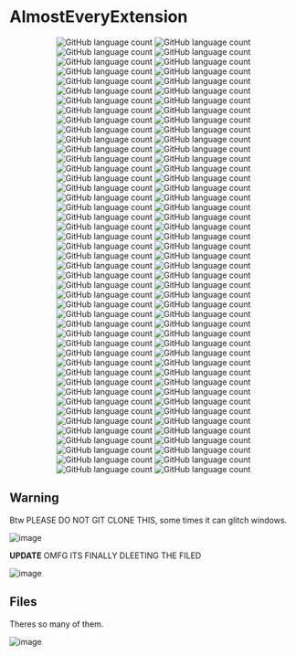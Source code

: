 ﻿# AlmostEveryExtension

<p align=center>
<img alt="GitHub language count" src="https://img.shields.io/github/languages/count/PatoFlamejanteTV/AlmostEveryExtension">
<img alt="GitHub language count" src="https://img.shields.io/github/languages/count/PatoFlamejanteTV/AlmostEveryExtension">
<img alt="GitHub language count" src="https://img.shields.io/github/languages/count/PatoFlamejanteTV/AlmostEveryExtension">
<img alt="GitHub language count" src="https://img.shields.io/github/languages/count/PatoFlamejanteTV/AlmostEveryExtension">
<img alt="GitHub language count" src="https://img.shields.io/github/languages/count/PatoFlamejanteTV/AlmostEveryExtension">
<img alt="GitHub language count" src="https://img.shields.io/github/languages/count/PatoFlamejanteTV/AlmostEveryExtension">
<img alt="GitHub language count" src="https://img.shields.io/github/languages/count/PatoFlamejanteTV/AlmostEveryExtension">
<img alt="GitHub language count" src="https://img.shields.io/github/languages/count/PatoFlamejanteTV/AlmostEveryExtension">
<img alt="GitHub language count" src="https://img.shields.io/github/languages/count/PatoFlamejanteTV/AlmostEveryExtension">
<img alt="GitHub language count" src="https://img.shields.io/github/languages/count/PatoFlamejanteTV/AlmostEveryExtension">
<img alt="GitHub language count" src="https://img.shields.io/github/languages/count/PatoFlamejanteTV/AlmostEveryExtension">
<img alt="GitHub language count" src="https://img.shields.io/github/languages/count/PatoFlamejanteTV/AlmostEveryExtension">
<img alt="GitHub language count" src="https://img.shields.io/github/languages/count/PatoFlamejanteTV/AlmostEveryExtension">
<img alt="GitHub language count" src="https://img.shields.io/github/languages/count/PatoFlamejanteTV/AlmostEveryExtension">
<img alt="GitHub language count" src="https://img.shields.io/github/languages/count/PatoFlamejanteTV/AlmostEveryExtension">
<img alt="GitHub language count" src="https://img.shields.io/github/languages/count/PatoFlamejanteTV/AlmostEveryExtension">
<img alt="GitHub language count" src="https://img.shields.io/github/languages/count/PatoFlamejanteTV/AlmostEveryExtension">
<img alt="GitHub language count" src="https://img.shields.io/github/languages/count/PatoFlamejanteTV/AlmostEveryExtension">
<img alt="GitHub language count" src="https://img.shields.io/github/languages/count/PatoFlamejanteTV/AlmostEveryExtension">
<img alt="GitHub language count" src="https://img.shields.io/github/languages/count/PatoFlamejanteTV/AlmostEveryExtension">
<img alt="GitHub language count" src="https://img.shields.io/github/languages/count/PatoFlamejanteTV/AlmostEveryExtension">
<img alt="GitHub language count" src="https://img.shields.io/github/languages/count/PatoFlamejanteTV/AlmostEveryExtension">
<img alt="GitHub language count" src="https://img.shields.io/github/languages/count/PatoFlamejanteTV/AlmostEveryExtension">
<img alt="GitHub language count" src="https://img.shields.io/github/languages/count/PatoFlamejanteTV/AlmostEveryExtension">
<img alt="GitHub language count" src="https://img.shields.io/github/languages/count/PatoFlamejanteTV/AlmostEveryExtension">
<img alt="GitHub language count" src="https://img.shields.io/github/languages/count/PatoFlamejanteTV/AlmostEveryExtension">
<img alt="GitHub language count" src="https://img.shields.io/github/languages/count/PatoFlamejanteTV/AlmostEveryExtension">
<img alt="GitHub language count" src="https://img.shields.io/github/languages/count/PatoFlamejanteTV/AlmostEveryExtension">
<img alt="GitHub language count" src="https://img.shields.io/github/languages/count/PatoFlamejanteTV/AlmostEveryExtension">
<img alt="GitHub language count" src="https://img.shields.io/github/languages/count/PatoFlamejanteTV/AlmostEveryExtension">
<img alt="GitHub language count" src="https://img.shields.io/github/languages/count/PatoFlamejanteTV/AlmostEveryExtension">
<img alt="GitHub language count" src="https://img.shields.io/github/languages/count/PatoFlamejanteTV/AlmostEveryExtension">
<img alt="GitHub language count" src="https://img.shields.io/github/languages/count/PatoFlamejanteTV/AlmostEveryExtension">
<img alt="GitHub language count" src="https://img.shields.io/github/languages/count/PatoFlamejanteTV/AlmostEveryExtension">
<img alt="GitHub language count" src="https://img.shields.io/github/languages/count/PatoFlamejanteTV/AlmostEveryExtension">
<img alt="GitHub language count" src="https://img.shields.io/github/languages/count/PatoFlamejanteTV/AlmostEveryExtension">
<img alt="GitHub language count" src="https://img.shields.io/github/languages/count/PatoFlamejanteTV/AlmostEveryExtension">
<img alt="GitHub language count" src="https://img.shields.io/github/languages/count/PatoFlamejanteTV/AlmostEveryExtension">
<img alt="GitHub language count" src="https://img.shields.io/github/languages/count/PatoFlamejanteTV/AlmostEveryExtension">
<img alt="GitHub language count" src="https://img.shields.io/github/languages/count/PatoFlamejanteTV/AlmostEveryExtension">
<img alt="GitHub language count" src="https://img.shields.io/github/languages/count/PatoFlamejanteTV/AlmostEveryExtension">
<img alt="GitHub language count" src="https://img.shields.io/github/languages/count/PatoFlamejanteTV/AlmostEveryExtension">
<img alt="GitHub language count" src="https://img.shields.io/github/languages/count/PatoFlamejanteTV/AlmostEveryExtension">
<img alt="GitHub language count" src="https://img.shields.io/github/languages/count/PatoFlamejanteTV/AlmostEveryExtension">
<img alt="GitHub language count" src="https://img.shields.io/github/languages/count/PatoFlamejanteTV/AlmostEveryExtension">
<img alt="GitHub language count" src="https://img.shields.io/github/languages/count/PatoFlamejanteTV/AlmostEveryExtension">
<img alt="GitHub language count" src="https://img.shields.io/github/languages/count/PatoFlamejanteTV/AlmostEveryExtension">
<img alt="GitHub language count" src="https://img.shields.io/github/languages/count/PatoFlamejanteTV/AlmostEveryExtension">
<img alt="GitHub language count" src="https://img.shields.io/github/languages/count/PatoFlamejanteTV/AlmostEveryExtension">
<img alt="GitHub language count" src="https://img.shields.io/github/languages/count/PatoFlamejanteTV/AlmostEveryExtension">
<img alt="GitHub language count" src="https://img.shields.io/github/languages/count/PatoFlamejanteTV/AlmostEveryExtension">
<img alt="GitHub language count" src="https://img.shields.io/github/languages/count/PatoFlamejanteTV/AlmostEveryExtension">
<img alt="GitHub language count" src="https://img.shields.io/github/languages/count/PatoFlamejanteTV/AlmostEveryExtension">
<img alt="GitHub language count" src="https://img.shields.io/github/languages/count/PatoFlamejanteTV/AlmostEveryExtension">
<img alt="GitHub language count" src="https://img.shields.io/github/languages/count/PatoFlamejanteTV/AlmostEveryExtension">
<img alt="GitHub language count" src="https://img.shields.io/github/languages/count/PatoFlamejanteTV/AlmostEveryExtension">
<img alt="GitHub language count" src="https://img.shields.io/github/languages/count/PatoFlamejanteTV/AlmostEveryExtension">
<img alt="GitHub language count" src="https://img.shields.io/github/languages/count/PatoFlamejanteTV/AlmostEveryExtension">
<img alt="GitHub language count" src="https://img.shields.io/github/languages/count/PatoFlamejanteTV/AlmostEveryExtension">
<img alt="GitHub language count" src="https://img.shields.io/github/languages/count/PatoFlamejanteTV/AlmostEveryExtension">
<img alt="GitHub language count" src="https://img.shields.io/github/languages/count/PatoFlamejanteTV/AlmostEveryExtension">
<img alt="GitHub language count" src="https://img.shields.io/github/languages/count/PatoFlamejanteTV/AlmostEveryExtension">
<img alt="GitHub language count" src="https://img.shields.io/github/languages/count/PatoFlamejanteTV/AlmostEveryExtension">
<img alt="GitHub language count" src="https://img.shields.io/github/languages/count/PatoFlamejanteTV/AlmostEveryExtension">
<img alt="GitHub language count" src="https://img.shields.io/github/languages/count/PatoFlamejanteTV/AlmostEveryExtension">
<img alt="GitHub language count" src="https://img.shields.io/github/languages/count/PatoFlamejanteTV/AlmostEveryExtension">
<img alt="GitHub language count" src="https://img.shields.io/github/languages/count/PatoFlamejanteTV/AlmostEveryExtension">
<img alt="GitHub language count" src="https://img.shields.io/github/languages/count/PatoFlamejanteTV/AlmostEveryExtension">
<img alt="GitHub language count" src="https://img.shields.io/github/languages/count/PatoFlamejanteTV/AlmostEveryExtension">
<img alt="GitHub language count" src="https://img.shields.io/github/languages/count/PatoFlamejanteTV/AlmostEveryExtension">
<img alt="GitHub language count" src="https://img.shields.io/github/languages/count/PatoFlamejanteTV/AlmostEveryExtension">
<img alt="GitHub language count" src="https://img.shields.io/github/languages/count/PatoFlamejanteTV/AlmostEveryExtension">
<img alt="GitHub language count" src="https://img.shields.io/github/languages/count/PatoFlamejanteTV/AlmostEveryExtension">
<img alt="GitHub language count" src="https://img.shields.io/github/languages/count/PatoFlamejanteTV/AlmostEveryExtension">
<img alt="GitHub language count" src="https://img.shields.io/github/languages/count/PatoFlamejanteTV/AlmostEveryExtension">
<img alt="GitHub language count" src="https://img.shields.io/github/languages/count/PatoFlamejanteTV/AlmostEveryExtension">
<img alt="GitHub language count" src="https://img.shields.io/github/languages/count/PatoFlamejanteTV/AlmostEveryExtension">
<img alt="GitHub language count" src="https://img.shields.io/github/languages/count/PatoFlamejanteTV/AlmostEveryExtension">
<img alt="GitHub language count" src="https://img.shields.io/github/languages/count/PatoFlamejanteTV/AlmostEveryExtension">
<img alt="GitHub language count" src="https://img.shields.io/github/languages/count/PatoFlamejanteTV/AlmostEveryExtension">
<img alt="GitHub language count" src="https://img.shields.io/github/languages/count/PatoFlamejanteTV/AlmostEveryExtension">
<img alt="GitHub language count" src="https://img.shields.io/github/languages/count/PatoFlamejanteTV/AlmostEveryExtension">
<img alt="GitHub language count" src="https://img.shields.io/github/languages/count/PatoFlamejanteTV/AlmostEveryExtension">
<img alt="GitHub language count" src="https://img.shields.io/github/languages/count/PatoFlamejanteTV/AlmostEveryExtension">
<img alt="GitHub language count" src="https://img.shields.io/github/languages/count/PatoFlamejanteTV/AlmostEveryExtension">
<img alt="GitHub language count" src="https://img.shields.io/github/languages/count/PatoFlamejanteTV/AlmostEveryExtension">
<img alt="GitHub language count" src="https://img.shields.io/github/languages/count/PatoFlamejanteTV/AlmostEveryExtension">
<img alt="GitHub language count" src="https://img.shields.io/github/languages/count/PatoFlamejanteTV/AlmostEveryExtension">
<img alt="GitHub language count" src="https://img.shields.io/github/languages/count/PatoFlamejanteTV/AlmostEveryExtension">
<img alt="GitHub language count" src="https://img.shields.io/github/languages/count/PatoFlamejanteTV/AlmostEveryExtension">
</p>

## Warning

Btw PLEASE DO NOT GIT CLONE THIS, some times it can glitch windows.

![image](https://github.com/user-attachments/assets/a56cebcd-797e-4b7d-9ac1-95523dd3ee65)

**UPDATE** OMFG ITS FINALLY DLEETING THE FILED

![image](https://github.com/user-attachments/assets/e7a32dd1-efc8-4b6c-952d-950ad36087d1)

## Files

Theres so many of them.

![image](https://github.com/user-attachments/assets/881355ff-5300-4370-9ac9-e1d24b534713)
